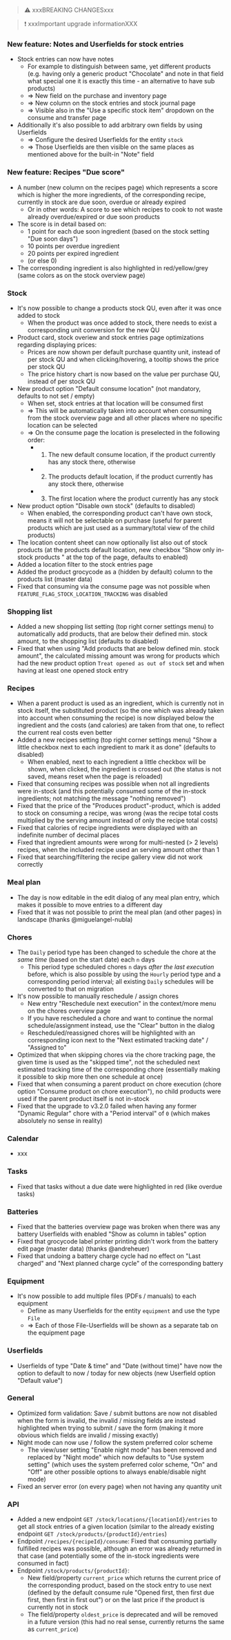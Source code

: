 > ⚠️ xxxBREAKING CHANGESxxx

> ❗ xxxImportant upgrade informationXXX

### New feature: Notes and Userfields for stock entries

- Stock entries can now have notes
  - For example to distinguish between same, yet different products (e.g. having only a generic product "Chocolate" and note in that field what special one it is exactly this time - an alternative to have sub products)
  - => New field on the purchase and inventory page
  - => New column on the stock entries and stock journal page
  - => Visible also in the "Use a specific stock item" dropdown on the consume and transfer page
- Additionally it's also possible to add arbitrary own fields by using Userfields
  - => Configure the desired Userfields for the entity `stock`
  - => Those Userfields are then visible on the same places as mentioned above for the built-in "Note" field

### New feature: Recipes "Due score"

- A number (new column on the recipes page) which represents a score which is higher the more ingredients, of the corresponding recipe, currently in stock are due soon, overdue or already expired
  - Or in other words: A score to see which recipes to cook to not waste already overdue/expired or due soon products
- The score is in detail based on:
  - 1 point for each due soon ingredient (based on the stock setting "Due soon days")
  - 10 points per overdue ingredient
  - 20 points per expired ingredient
  - (or else 0)
- The corresponding ingredient is also highlighted in red/yellow/grey (same colors as on the stock overview page)

### Stock

- It's now possible to change a products stock QU, even after it was once added to stock
  - When the product was once added to stock, there needs to exist a corresponding unit conversion for the new QU
- Product card, stock overiew and stock entries page optimizations regarding displaying prices:
  - Prices are now shown per default purchase quantity unit, instead of per stock QU and when clicking/hovering, a tooltip shows the price per stock QU
  - The price history chart is now based on the value per purchase QU, instead of per stock QU
- New product option "Default consume location" (not mandatory, defaults to not set / empty)
  - When set, stock entries at that location will be consumed first
  - => This will be automatically taken into account when consuming from the stock overview page and all other places where no specific location can be selected
  - => On the consume page the location is preselected in the following order:
    - 1. The new default consume location, if the product currently has any stock there, otherwise
    - 2. The products default location, if the product currently has any stock there, otherwise
    - 3. The first location where the product currently has any stock
- New product option "Disable own stock" (defaults to disabled)
  - When enabled, the corresponding product can't have own stock, means it will not be selectable on purchase (useful for parent products which are just used as a summary/total view of the child products)
- The location content sheet can now optionally list also out of stock products (at the products default location, new checkbox "Show only in-stock products " at the top of the page, defaults to enabled)
- Added a location filter to the stock entries page
- Added the product grocycode as a (hidden by default) column to the products list (master data)
- Fixed that consuming via the consume page was not possible when `FEATURE_FLAG_STOCK_LOCATION_TRACKING` was disabled

### Shopping list

- Added a new shopping list setting (top right corner settings menu) to automatically add products, that are below their defined min. stock amount, to the shopping list (defaults to disabled)
- Fixed that when using "Add products that are below defined min. stock amount", the calculated missing amount was wrong for products which had the new product option `Treat opened as out of stock` set and when having at least one opened stock entry

### Recipes

- When a parent product is used as an ingredient, which is currently not in stock itself, the substituted product (so the one which was already taken into account when consuming the recipe) is now displayed below the ingredient and the costs (and calories) are taken from that one, to reflect the current real costs even better
- Added a new recipes setting (top right corner settings menu) "Show a little checkbox next to each ingredient to mark it as done" (defaults to disabled)
  - When enabled, next to each ingredient a little checkbox will be shown, when clicked, the ingredient is crossed out (the status is not saved, means reset when the page is reloaded)
- Fixed that consuming recipes was possible when not all ingredients were in-stock (and this potentially consumed some of the in-stock ingredients; not matching the message "nothing removed")
- Fixed that the price of the "Produces product"-product, which is added to stock on consuming a recipe, was wrong (was the recipe total costs multiplied by the serving amount instead of only the recipe total costs)
- Fixed that calories of recipe ingredients were displayed with an indefinite number of decimal places
- Fixed that ingredient amounts were wrong for multi-nested (> 2 levels) recipes, when the included recipe used an serving amount other than 1
- Fixed that searching/filtering the recipe gallery view did not work correctly

### Meal plan

- The day is now editable in the edit dialog of any meal plan entry, which makes it possible to move entries to a different day
- Fixed that it was not possible to print the meal plan (and other pages) in landscape (thanks @miguelangel-nubla)

### Chores

- The `Daily` period type has been changed to schedule the chore at the _same time_ (based on the start date) each `n` days
  - This period type scheduled chores `n` days _after the last execution_ before, which is also possible by using the `Hourly` period type and a corresponding period interval; all existing `Daily` schedules will be converted to that on migration
- It's now possible to manually reschedule / assign chores
  - New entry "Reschedule next execution" in the context/more menu on the chores overview page
  - If you have rescheduled a chore and want to continue the normal schedule/assignment instead, use the "Clear" button in the dialog
  - Rescheduled/reassigned chores will be highlighted with an corresponding icon next to the "Next estimated tracking date" / "Assigned to"
- Optimized that when skipping chores via the chore tracking page, the given time is used as the "skipped time", not the scheduled next estimated tracking time of the corresponding chore (essentially making it possible to skip more then one schedule at once)
- Fixed that when consuming a parent product on chore execution (chore option "Consume product on chore execution"), no child products were used if the parent product itself is not in-stock
- Fixed that the upgrade to v3.2.0 failed when having any former "Dynamic Regular" chore with a "Period interval" of `0` (which makes absolutely no sense in reality)

### Calendar

- xxx

### Tasks

- Fixed that tasks without a due date were highlighted in red (like overdue tasks)

### Batteries

- Fixed that the batteries overview page was broken when there was any battery Userfields with enabled "Show as column in tables" option
- Fixed that grocycode label printer printing didn't work from the battery edit page (master data) (thanks @andreheuer)
- Fixed that undoing a battery charge cycle had no effect on "Last charged" and "Next planned charge cycle" of the corresponding battery

### Equipment

- It's now possible to add multiple files (PDFs / manuals) to each equipment
  - Define as many Userfields for the entity `equipment` and use the type `File`
  - => Each of those File-Userfields will be shown as a separate tab on the equipment page

### Userfields

- Userfields of type "Date & time" and "Date (without time)" have now the option to default to now / today for new objects (new Userfield option "Default value")

### General

- Optimized form validation: Save / submit buttons are now not disabled when the form is invalid, the invalid / missing fields are instead highlighted when trying to submit / save the form (making it more obvious which fields are invalid / missing exactly)
- Night mode can now use / follow the system preferred color scheme
  - The view/user setting "Enable night mode" has been removed and replaced by "Night mode" which now defaults to "Use system setting" (which uses the system preferred color scheme, "On" and "Off" are other possible options to always enable/disable night mode)
- Fixed an server error (on every page) when not having any quantity unit

### API

- Added a new endpoint `GET /stock/locations/{locationId}/entries` to get all stock entries of a given location (similar to the already existing endpoint `GET /stock/products/{productId}/entries`)
- Endpoint `/recipes/{recipeId}/consume`: Fixed that consuming partially fulfilled recipes was possible, although an error was already returned in that case (and potentially some of the in-stock ingredients were consumed in fact)
- Endpoint `/stock/products/{productId}`:
  - New field/property `current_price` which returns the current price of the corresponding product, based on the stock entry to use next (defined by the default consume rule "Opened first, then first due first, then first in first out") or on the last price if the product is currently not in stock
  - The field/property  `oldest_price` is deprecated and will be removed in a future version (this had no real sense, currently returns the same as `current_price`)
